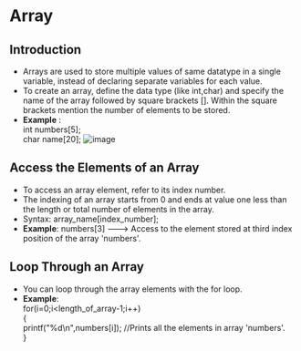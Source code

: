 # Array
## Introduction
- Arrays are used to store multiple values of same datatype in a single variable, instead of declaring separate variables for each value.</br>
- To create an array, define the data type (like int,char) and specify the name of the array followed by square brackets []. Within the square brackets mention the number of elements to be stored.</br>
- **Example** : </br> int numbers[5]; </br>char name[20];
![image](https://user-images.githubusercontent.com/125560933/221250547-4f671f09-301d-4147-9012-826e9ca82f53.png)


## Access the Elements of an Array
- To access an array element, refer to its index number.
- The indexing of an array starts from 0 and ends at value one less than the length or total number of elements in the array.
- Syntax: array_name[index_number];</br>
- **Example**: numbers[3] ---> Access to the element stored at third index position of the array 'numbers'.

## Loop Through an Array
- You can loop through the array elements with the for loop.</br>
- **Example**:</br>
for(i=0;i<length_of_array-1;i++)</br>
{</br>
printf("%d\n",numbers[i]); //Prints all the elements in array 'numbers'.</br>
}</br>


